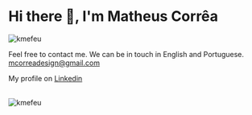<h1 align="left">Hi there 👋, I'm Matheus Corrêa</h1><p align="left"> <img src="https://komarev.com/ghpvc/?username=kmefeu" alt="kmefeu" /> </p>

Feel free to contact me. We can be in touch in English and Portuguese. [mcorreadesign@gmail.com](mcorreadesign@gmail.com)

My profile on [Linkedin](https://www.linkedin.com/in/mefeu/?locale=en_US)

<br/>
<img src="https://github-readme-stats.vercel.app/api?username=kmefeu&show_icons=true" alt="kmefeu"/>
<br/>

